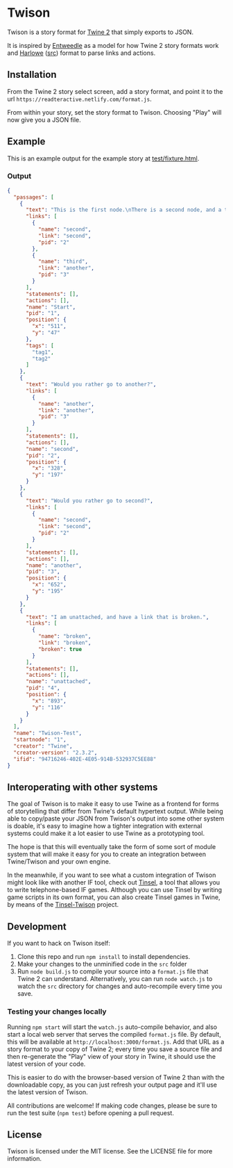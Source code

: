 # Twison

Twison is a story format for [Twine 2](http://twinery.org/2) that simply exports to JSON.

It is inspired by [Entweedle](http://www.maximumverbosity.net/twine/Entweedle/) as a model for how Twine 2 story formats work and [Harlowe](https://twine2.neocities.org/) ([src](https://bitbucket.org/_L_/harlowe/src/default/)) format to parse links and actions.

## Installation

From the Twine 2 story select screen, add a story format, and point it to the url `https://readteractive.netlify.com/format.js`.

From within your story, set the story format to Twison. Choosing "Play" will now give you a JSON file.

## Example

This is an example output for the example story at [test/fixture.html](https://github.com/Carleslc/twison/blob/master/test/fixture.html).

### Output

```json
{
  "passages": [
    {
      "text": "This is the first node.\nThere is a second node, and a third node.",
      "links": [
        {
          "name": "second",
          "link": "second",
          "pid": "2"
        },
        {
          "name": "third",
          "link": "another",
          "pid": "3"
        }
      ],
      "statements": [],
      "actions": [],
      "name": "Start",
      "pid": "1",
      "position": {
        "x": "511",
        "y": "47"
      },
      "tags": [
        "tag1",
        "tag2"
      ]
    },
    {
      "text": "Would you rather go to another?",
      "links": [
        {
          "name": "another",
          "link": "another",
          "pid": "3"
        }
      ],
      "statements": [],
      "actions": [],
      "name": "second",
      "pid": "2",
      "position": {
        "x": "328",
        "y": "197"
      }
    },
    {
      "text": "Would you rather go to second?",
      "links": [
        {
          "name": "second",
          "link": "second",
          "pid": "2"
        }
      ],
      "statements": [],
      "actions": [],
      "name": "another",
      "pid": "3",
      "position": {
        "x": "652",
        "y": "195"
      }
    },
    {
      "text": "I am unattached, and have a link that is broken.",
      "links": [
        {
          "name": "broken",
          "link": "broken",
          "broken": true
        }
      ],
      "statements": [],
      "actions": [],
      "name": "unattached",
      "pid": "4",
      "position": {
        "x": "893",
        "y": "116"
      }
    }
  ],
  "name": "Twison-Test",
  "startnode": "1",
  "creator": "Twine",
  "creator-version": "2.3.2",
  "ifid": "94716246-402E-4E05-914B-532937C5EE88"
}
```


## Interoperating with other systems

The goal of Twison is to make it easy to use Twine as a frontend for forms of storytelling that differ from Twine's default hypertext output. While being able to copy/paste your JSON from Twison's output into some other system is doable, it's easy to imagine how a tighter integration with external systems could make it a lot easier to use Twine as a prototyping tool.

The hope is that this will eventually take the form of some sort of module system that will make it easy for you to create an integration between Twine/Twison and your own engine. 

In the meanwhile, if you want to see what a custom integration of Twison might look like with another IF tool, check out [Tinsel](http://www.maketinsel.com), a tool that allows you to write telephone-based IF games. Although you can use Tinsel by writing game scripts in its own format, you can also create Tinsel games in Twine, by means of the [Tinsel-Twison](https://github.com/lazerwalker/tinsel-twison) project. 


## Development

If you want to hack on Twison itself:

1. Clone this repo and run `npm install` to install dependencies.
2. Make your changes to the unminified code in the `src` folder
3. Run `node build.js` to compile your source into a `format.js` file that Twine 2 can understand. Alternatively, you can run `node watch.js` to watch the `src` directory for changes and auto-recompile every time you save.


### Testing your changes locally

Running `npm start` will start the `watch.js` auto-compile behavior, and also start a local web server that serves the compiled `format.js` file. By default, this will be available at `http://localhost:3000/format.js`. Add that URL as a story format to your copy of Twine 2; every time you save a source file and then re-generate the "Play" view of your story in Twine, it should use the latest version of your code.

This is easier to do with the browser-based version of Twine 2 than with the downloadable copy, as you can just refresh your output page and it'll use the latest version of Twison.


All contributions are welcome! If making code changes, please be sure to run the test suite (`npm test`) before opening a pull request.


## License

Twison is licensed under the MIT license. See the LICENSE file for more information.
